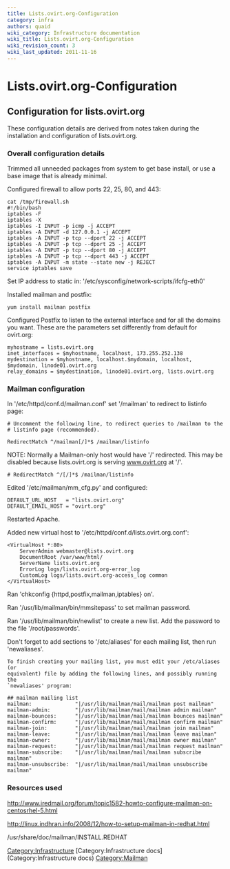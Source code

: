 ```yaml
---
title: Lists.ovirt.org-Configuration
category: infra
authors: quaid
wiki_category: Infrastructure documentation
wiki_title: Lists.ovirt.org-Configuration
wiki_revision_count: 3
wiki_last_updated: 2011-11-16
---
```


# Lists.ovirt.org-Configuration

## Configuration for lists.ovirt.org

These configuration details are derived from notes taken during the installation and configuration of lists.ovirt.org.

### Overall configuration details

Trimmed all unneeded packages from system to get base install, or use a base image that is already minimal.

Configured firewall to allow ports 22, 25, 80, and 443:

    cat /tmp/firewall.sh
    #!/bin/bash
    iptables -F
    iptables -X
    iptables -I INPUT -p icmp -j ACCEPT
    iptables -A INPUT -d 127.0.0.1 -j ACCEPT
    iptables -A INPUT -p tcp --dport 22 -j ACCEPT
    iptables -A INPUT -p tcp --dport 25 -j ACCEPT
    iptables -A INPUT -p tcp --dport 80 -j ACCEPT
    iptables -A INPUT -p tcp --dport 443 -j ACCEPT
    iptables -A INPUT -m state --state new -j REJECT 
    service iptables save

Set IP address to static in: '/etc/sysconfig/network-scripts/ifcfg-eth0'

Installed mailman and postfix:

    yum install mailman postfix

Configured Postfix to listen to the external interface and for all the domains you want. These are the parameters set differently from default for ovirt.org:

    myhostname = lists.ovirt.org
    inet_interfaces = $myhostname, localhost, 173.255.252.138
    mydestination = $myhostname, localhost.$mydomain, localhost, $mydomain, linode01.ovirt.org
    relay_domains = $mydestination, linode01.ovirt.org, lists.ovirt.org

### Mailman configuration

In '/etc/httpd/conf.d/mailman.conf' set '/mailman' to redirect to listinfo page:

    # Uncomment the following line, to redirect queries to /mailman to the
    # listinfo page (recommended).

    RedirectMatch ^/mailman[/]*$ /mailman/listinfo

NOTE: Normally a Mailman-only host would have '/' redirected. This may be disabled because lists.ovirt.org is serving www.ovirt.org at '/'.

    # RedirectMatch ^/[/]*$ /mailman/listinfo

Edited '/etc/mailman/mm_cfg.py' and configured:

    DEFAULT_URL_HOST   = "lists.ovirt.org"
    DEFAULT_EMAIL_HOST = "ovirt.org"

Restarted Apache.

Added new virtual host to '/etc/httpd/conf.d/lists.ovirt.org.conf':

    <VirtualHost *:80>
        ServerAdmin webmaster@lists.ovirt.org
        DocumentRoot /var/www/html/
        ServerName lists.ovirt.org
        ErrorLog logs/lists.ovirt.org-error_log
        CustomLog logs/lists.ovirt.org-access_log common
    </VirtualHost>

Ran 'chkconfig {httpd,postfix,mailman,iptables} on'.

Ran '/usr/lib/mailman/bin/mmsitepass' to set mailman password.

Ran '/usr/lib/mailman/bin/newlist' to create a new list. Add the password to the file '/root/passwords'.

Don't forget to add sections to '/etc/aliases' for each mailing list, then run 'newaliases'.

    To finish creating your mailing list, you must edit your /etc/aliases (or
    equivalent) file by adding the following lines, and possibly running the
    `newaliases' program:

    ## mailman mailing list
    mailman:              "|/usr/lib/mailman/mail/mailman post mailman"
    mailman-admin:        "|/usr/lib/mailman/mail/mailman admin mailman"
    mailman-bounces:      "|/usr/lib/mailman/mail/mailman bounces mailman"
    mailman-confirm:      "|/usr/lib/mailman/mail/mailman confirm mailman"
    mailman-join:         "|/usr/lib/mailman/mail/mailman join mailman"
    mailman-leave:        "|/usr/lib/mailman/mail/mailman leave mailman"
    mailman-owner:        "|/usr/lib/mailman/mail/mailman owner mailman"
    mailman-request:      "|/usr/lib/mailman/mail/mailman request mailman"
    mailman-subscribe:    "|/usr/lib/mailman/mail/mailman subscribe mailman"
    mailman-unsubscribe:  "|/usr/lib/mailman/mail/mailman unsubscribe mailman"

### Resources used

<http://www.iredmail.org/forum/topic1582-howto-configure-mailman-on-centosrhel-5.html>

<http://linux.indhran.info/2008/12/how-to-setup-mailman-in-redhat.html>

/usr/share/doc/mailman/INSTALL.REDHAT

<Category:Infrastructure> [Category:Infrastructure docs](Category:Infrastructure docs) <Category:Mailman>
